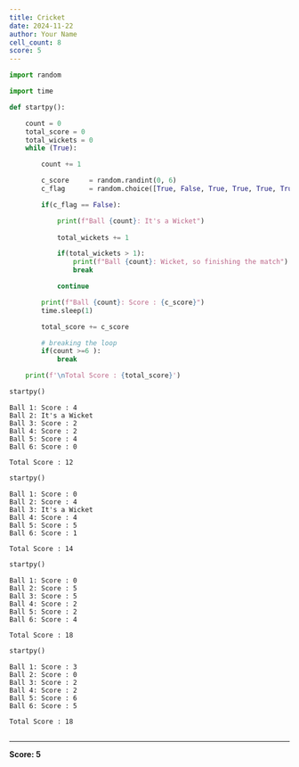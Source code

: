 ```yaml
---
title: Cricket
date: 2024-11-22
author: Your Name
cell_count: 8
score: 5
---
```


```python
import random
```


```python
import time
```


```python
def startpy():

    count = 0
    total_score = 0
    total_wickets = 0
    while (True):

        count += 1

        c_score     = random.randint(0, 6)
        c_flag      = random.choice([True, False, True, True, True, True])

        if(c_flag == False):

            print(f"Ball {count}: It's a Wicket")
            
            total_wickets += 1

            if(total_wickets > 1):
                print(f"Ball {count}: Wicket, so finishing the match")
                break

            continue

        print(f"Ball {count}: Score : {c_score}")
        time.sleep(1)

        total_score += c_score

        # breaking the loop
        if(count >=6 ):
            break

    print(f'\nTotal Score : {total_score}')

```


```python
startpy()
```

    Ball 1: Score : 4
    Ball 2: It's a Wicket
    Ball 3: Score : 2
    Ball 4: Score : 2
    Ball 5: Score : 4
    Ball 6: Score : 0
    
    Total Score : 12



```python
startpy()
```

    Ball 1: Score : 0
    Ball 2: Score : 4
    Ball 3: It's a Wicket
    Ball 4: Score : 4
    Ball 5: Score : 5
    Ball 6: Score : 1
    
    Total Score : 14



```python
startpy()
```

    Ball 1: Score : 0
    Ball 2: Score : 5
    Ball 3: Score : 5
    Ball 4: Score : 2
    Ball 5: Score : 2
    Ball 6: Score : 4
    
    Total Score : 18



```python
startpy()
```

    Ball 1: Score : 3
    Ball 2: Score : 0
    Ball 3: Score : 2
    Ball 4: Score : 2
    Ball 5: Score : 6
    Ball 6: Score : 5
    
    Total Score : 18



```python

```


---
**Score: 5**
